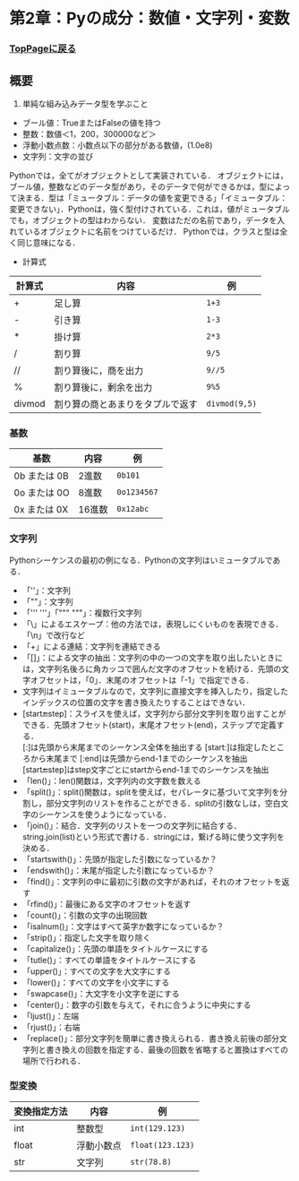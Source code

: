# 第2章：Pyの成分：数値・文字列・変数

### [TopPageに戻る](../README.md)

## 概要

1. 単純な組み込みデータ型を学ぶこと

- ブール値：TrueまたはFalseの値を持つ
- 整数：数値＜1，200，300000など＞
- 浮動小数点数：小数点以下の部分がある数値，(1.0e8)
- 文字列：文字の並び

Pythonでは，全てがオブジェクトとして実装されている．
オブジェクトには，ブール値，整数などのデータ型があり，そのデータで何ができるかは，型によって決まる．型は「ミュータブル：データの値を変更できる」「イミュータブル：変更できない」．Pythonは，強く型付けされている．これは，値がミュータブルでも，オブジェクトの型はわからない．
変数はただの名前であり，データを入れているオブジェクトに名前をつけているだけ．
Pythonでは，クラスと型は全く同じ意味になる．

- 計算式
<table>
	<thead>
    <tr>
      <th>計算式</th>
			<th>内容</th>
			<th>例</th>
    </tr>
  </thead>
  <tbody>
    <tr>
      <td>+</td>
      <td>足し算</td>
			<td><code class="python-code">1+3</code></td>
    </tr>
		<tr>
      <td>-</td>
      <td>引き算</td>
			<td><code class="python-code">1-3</code></td>
    </tr>
		<tr>
      <td>*</td>
      <td>掛け算</td>
			<td><code class="python-code">2*3</code></td>
    </tr>
		<tr>
      <td>/</td>
      <td>割り算</td>
			<td><code class="python-code">9/5</code></td>
    </tr>
		<tr>
      <td>//</td>
      <td>割り算後に，商を出力</td>
			<td><code class="python-code">9//5</code></td>
    </tr>
		<tr>
      <td>%</td>
      <td>割り算後に，剰余を出力</td>
			<td><code class="python-code">9%5</code></td>
    </tr>
		<tr>
      <td>divmod</td>
      <td>割り算の商とあまりをタプルで返す</td>
			<td><code class="python-code">divmod(9,5)</code></td>
    </tr>
  </tbody>
</table>

### 基数
<table>
	<thead>
    <tr>
      <th>基数</th>
			<th>内容</th>
			<th>例</th>
    </tr>
  </thead>
  <tbody>
    <tr>
      <td>0b または 0B</td>
      <td>2進数</td>
			<td><code class="python-code">0b101</code></td>
    </tr>
		<tr>
      <td>0o または 0O</td>
      <td>8進数</td>
			<td><code class="python-code">0o1234567</code></td>
    </tr>
		<tr>
      <td>0x または 0X</td>
      <td>16進数</td>
			<td><code class="python-code">0x12abc</code></td>
    </tr>
  </tbody>
</table>

### 文字列
Pythonシーケンスの最初の例になる．Pythonの文字列はいミュータブルである．
- 「''」：文字列
- 「""」：文字列
- 「'''  '''」「"""  """」：複数行文字列
- 「\」によるエスケープ：他の方法では，表現しにくいものを表現できる．「\n」で改行など
- 「+」による連結：文字列を連結できる
- 「[]」：による文字の抽出：文字列の中の一つの文字を取り出したいときには，文字列名後ろに角カッコで囲んだ文字のオフセットを続ける．先頭の文字オフセットは，「0」．末尾のオフセットは「-1」で指定できる．
- 文字列はイミュータブルなので，文字列に直接文字を挿入したり，指定したインデックスの位置の文字を書き換えたりすることはできない．
- [start:end:step]：スライスを使えば，文字列から部分文字列を取り出すことができる．先頭オフセット(start)，末尾オフセット(end)，ステップで定義する．<br>
	[:]は先頭から末尾までのシーケンス全体を抽出する [start:]は指定したところから末尾まで [:end]は先頭からend-1までのシーケンスを抽出 [start:end:step]はstep文字ごとにstartからend-1までのシーケンスを抽出
- 「len()」：len()関数は，文字列内の文字数を数える
- 「split()」：split()関数は，splitを使えば，セパレータに基づいて文字列を分割し，部分文字列のリストを作ることができる．splitの引数なしは，空白文字のシーケンスを使うようになっている．
- 「join()」：結合．文字列のリストを一つの文字列に結合する．string.join(list)という形式で書ける．stringには，繋げる時に使う文字列を決める．
- 「startswith()」：先頭が指定した引数になっているか？
- 「endswith()」：末尾が指定した引数になっているか？
- 「find()」：文字列の中に最初に引数の文字があれば，それのオフセットを返す
- 「rfind()」：最後にある文字のオフセットを返す
- 「count()」：引数の文字の出現回数
- 「isalnum()」：文字はすべて英字か数字になっているか？
- 「strip()」：指定した文字を取り除く
- 「capitalize()」：先頭の単語をタイトルケースにする
- 「tutle()」：すべての単語をタイトルケースにする
- 「upper()」：すべての文字を大文字にする
- 「lower()」：すべての文字を小文字にする
- 「swapcase()」：大文字を小文字を逆にする
- 「center()」：数字の引数を与えて，それに合うように中央にする
- 「ljust()」：左端
- 「rjust()」：右端
- 「replace()」：部分文字列を簡単に書き換えられる．書き換え前後の部分文字列と書き換えの回数を指定する．最後の回数を省略すると置換はすべての場所で行われる．

### 型変換
<table>
	<thead>
    <tr>
      <th>変換指定方法</th>
			<th>内容</th>
			<th>例</th>
    </tr>
  </thead>
  <tbody>
    <tr>
      <td>int</td>
      <td>整数型</td>
			<td><code class="python-code">int(129.123)</code></td>
    </tr>
		<tr>
      <td>float</td>
      <td>浮動小数点</td>
			<td><code class="python-code">float(123.123)</code></td>
    </tr>
		<tr>
      <td>str</td>
      <td>文字列</td>
			<td><code class="python-code">str(78.8)</code></td>
    </tr>
  </tbody>
</table>